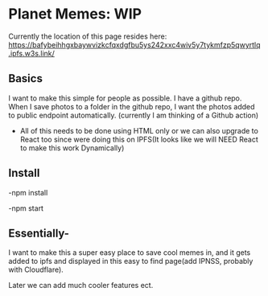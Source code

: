 # Planet Memes: WIP

Currently the location of this page resides here: https://bafybeihhgxbaywvizkcfqxdgfbu5ys242xxc4wiv5y7tykmfzp5qwyrtlq.ipfs.w3s.link/

## Basics

I want to make this simple for people as possible. 
I have a github repo. When I save photos to a folder in the github repo, I want the photos added to public endpoint automatically. (currently I am thinking of a Github action) 

- All of this needs to be done using HTML only or we can also upgrade to React too since were doing this on IPFS(It looks like we will NEED React to make this work Dynamically)

## Install

-npm install

-npm start

## Essentially- 
I want to make this a super easy place to save cool memes in, and it gets added to ipfs and displayed in this easy to find page(add IPNSS, probably with Cloudflare). 

Later we can add much cooler features ect. 
